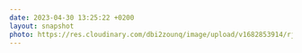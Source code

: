 ```yaml
---
date: 2023-04-30 13:25:22 +0200
layout: snapshot
photo: https://res.cloudinary.com/dbi2zounq/image/upload/v1682853914/rjznvklbt5menakrponz.jpg
---
```


